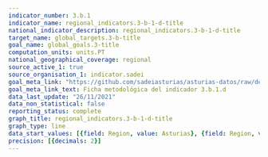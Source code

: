 ```yaml
---
indicator_number: 3.b.1
indicator_name: regional_indicators.3-b-1-d-title
national_indicator_description: regional_indicators.3-b-1-d-title
target_name: global_targets.3-b-title
goal_name: global_goals.3-title
computation_units: units.PT
national_geographical_coverage: regional
source_active_1: true
source_organisation_1: indicator.sadei
goal_meta_link: "https://github.com/sadeiasturias/asturias-datos/raw/develop/descargas/metodologia/3.b.1.d.pdf"
goal_meta_link_text: Ficha metodológica del indicador 3.b.1.d
data_last_update: "26/11/2021"
data_non_statistical: false
reporting_status: complete
graph_title: regional_indicators.3-b-1-d-title
graph_type: line
data_start_values: [{field: Region, value: Asturias}, {field: Region, value: España}]
precision: [{decimals: 2}]
---
```

